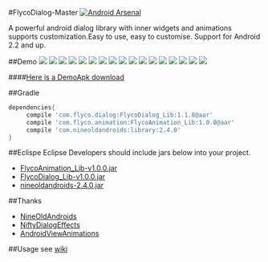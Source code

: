 #FlycoDialog-Master
[![Android Arsenal](https://img.shields.io/badge/Android%20Arsenal-FlycoDialog--Matser-green.svg?style=flat)](https://android-arsenal.com/details/1/2430)

A powerful android dialog library with inner widgets and animations supports customization.Easy to use, easy to customise. Support for Android 2.2 and up. 

##Demo
![](https://github.com/H07000223/FlycoDialog_Master/blob/master/gif/preview_1.gif)
![](https://github.com/H07000223/FlycoDialog_Master/blob/master/gif/preview_2.gif)
![](https://github.com/H07000223/FlycoDialog_Master/blob/master/gif/preview_3.gif)
![](https://github.com/H07000223/FlycoDialog_Master/blob/master/gif/preview_4.gif)
![](https://github.com/H07000223/FlycoDialog_Master/blob/master/gif/preview_5.gif)
![](https://github.com/H07000223/FlycoDialog_Master/blob/master/gif/preview_6.gif)
![](https://github.com/H07000223/FlycoDialog_Master/blob/master/gif/preview_7.gif)
![](https://github.com/H07000223/FlycoDialog_Master/blob/master/gif/preview_8.gif)
![](https://github.com/H07000223/FlycoDialog_Master/blob/master/gif/preview_9.gif)
![](https://github.com/H07000223/FlycoDialog_Master/blob/master/gif/preview_10.gif)
![](https://github.com/H07000223/FlycoDialog_Master/blob/master/gif/preview_11.gif)
![](https://github.com/H07000223/FlycoDialog_Master/blob/master/gif/preview_12.gif)
![](https://github.com/H07000223/FlycoDialog_Master/blob/master/gif/preview_13.gif)
![](https://github.com/H07000223/FlycoDialog_Master/blob/master/gif/preview_14.gif)
![](https://github.com/H07000223/FlycoDialog_Master/blob/master/gif/preview_15.gif)
![](https://github.com/H07000223/FlycoDialog_Master/blob/master/gif/preview_16.gif)
![](https://github.com/H07000223/FlycoDialog_Master/blob/master/gif/preview_17.gif)

####[Here is a DemoApk download](http://fir.im/mj9p)

##Gradle

```groovy
dependencies{
     compile 'com.flyco.dialog:FlycoDialog_Lib:1.1.8@aar'
     compile 'com.flyco.animation:FlycoAnimation_Lib:1.0.0@aar'
     compile 'com.nineoldandroids:library:2.4.0'
}
```

##Eclispe
Eclipse Developers should include jars below into your project.
*   [FlycoAnimation_Lib-v1.0.0.jar](https://github.com/H07000223/FlycoDialog_Master/blob/master/Jar/v1.0.0/FlycoAnimation_Lib-v1.0.0.jar)
*   [FlycoDialog_Lib-v1.0.0.jar](https://github.com/H07000223/FlycoDialog_Master/blob/master/Jar/v1.0.0/FlycoDialog_Lib-v1.0.0.jar)
*   [nineoldandroids-2.4.0.jar](https://github.com/H07000223/FlycoDialog_Master/blob/master/Jar/nineoldandroids-2.4.0.jar)

##Thanks
*   [NineOldAndroids](https://github.com/JakeWharton/NineOldAndroids)
*   [NiftyDialogEffects](https://github.com/sd6352051/NiftyDialogEffects)
*   [AndroidViewAnimations](https://github.com/daimajia/AndroidViewAnimations)

##Usage
see [wiki](https://github.com/H07000223/FlycoDialog_Master/wiki)
